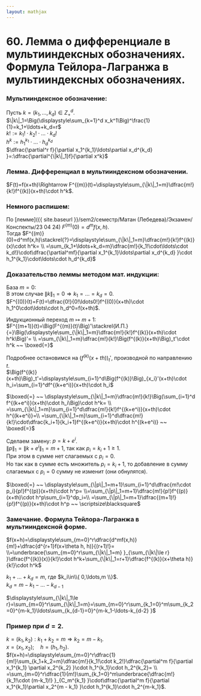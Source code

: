 ```yaml
---  
layout: mathjax  
---  
```

  
# 60. Лемма о дифференциале в мультииндексных обозначениях. Формула Тейлора-Лагранжа в мультииндексных обозначениях.  
  
### Мультииндексное обозначение:  
Пусть $k=(k_1,\ldots,k_d)\in Z^d_+$.  
$\|k\|_1=\Big(\displaystyle\sum_{k=1}^d x_k^1\Big)^\frac{1}{1}=k_1+\ldots+k_d=r$  
$k!:=k_1!\cdot k_2!\cdot \ldots \cdot k_d!$  
$h^k:=h_1^{k_1}\cdot\ldots\cdot h_d^{k_d}$  
$\dfrac{\partial^r f}{\partial x_1^{k_1}\ldots\partial x_d^{k_d} }=:\dfrac{\partial^{\|k\|_1}f}{\partial x^k}$  
  
### Лемма. Дифференциал в мультииндексном обозначении.  
$F(t)=f(x+th)\Rightarrow F^{(m)}(t)=\displaystyle\sum_{\|k\|_1=m}\dfrac{m!}{k!}f^{(k)}(x+th)\cdot h^k$.  
  
### Немного распишем:  
По [лемме]({{ site.baseurl }}/sem2/семестр/Матан (Лебедева)/Экзамен/Конспекты/23 04 24) $F^{(m)}(0)=d^mf(x,h)$.  
Тогда $F^{(m)}(0)=d^mf(x,h)\stackrel{?}=\displaystyle\sum_{\|k\|_1=m}\dfrac{m!}{k!}f^{(k)}(x)\cdot h^k=  
\\  
=\sum_{k_1+\ldots+k_d=m}\dfrac{m!}{k_1!\cdot\ldots\cdot k_d!}\cdot\dfrac{\partial^mf}{\partial x_1^{k_1}\ldots\partial x_d^{k_d} }\cdot h_1^{k_1}\cdot\ldots\cdot h_d^{k_d}$  
  
### Доказательство леммы методом мат. индукции:  
База $m=0:$  
В этом случае $\|k\|_1=0\Rightarrow k_1=\ldots=k_d=0$.  
$F^{(0)}(t)=F(t)=\dfrac{0!}{0!\ldots0!}f^{(0)}(x+th)\cdot h_1^0\cdot\ldots\cdot h_d^0=f(x+th)$.  
  
Индукционный переход $m\mapsto m+1:$  
$F^{(m+1)}(t)=\Big(F^{(m)}(t)\Big)'\stackrel{И.П.}{=}\Big(\displaystyle\sum_{\|k\|_1=m}\dfrac{m!}{k!}f^{(k)}(x+th)\cdot h^k\Big)'=  
\\  
=\sum_{\|k\|_1=m}\dfrac{m!}{k!}\Big(f^{(k)}(x+th)\Big)_t'\cdot h^k ~~ \boxed{=}$  
  
Подробнее остановимся на $\Big(f^{(k)}(x+th)\Big)_t'$, производной по направлению $t$.  
$\Big(f^{(k)}(x+th)\Big)_t'=\displaystyle\sum_{i=1}^d\Big(f^{(k)}\Big)_{x_i}'(x+th)\cdot h_i=\sum_{i=1}^df^{(k+e^i)}(x+th)\cdot h_i$  
  
$\boxed{=} ~~ \displaystyle\sum_{\|k\|_1=m}\dfrac{m!}{k!}\Big(\sum_{i=1}^d f^{(k+e^i)}(x+th)\cdot h_i\Big)\cdot h^k=  
\\  
=\sum_{\|k\|_1=m}\sum_{i=1}^d\dfrac{m!}{k!}f^{(k+e^i)}(x+th)\cdot h^{(k+e^i)}=\\  
=\sum_{\|k\|_1=m}\sum_{i=1}^d\dfrac{m!}{k!}\cdot\dfrac{k_i+1}{k_i+1}f^{(k+e^i)}(x+th)\cdot h^{(k+e^i)} ~~ \boxed{=}$  
  
Cделаем замену: $p=k+e^i$.  
$\|p\|_1=\|k+e^i\|_1=m+1$, так как $p_i=k_i + 1 \ge 1$.  
При этом в сумме нет слагаемых с $p_i=0$.  
Но так как в сумме есть множитель $p_i=k_i+1$, то добавление в сумму слагаемых с $p_i=0$ сумму не изменит (они обнулятся).  
  
$\boxed{=} ~~ \displaystyle\sum_{\|p\|_1=m+1}\sum_{i=1}^d\dfrac{m!\cdot p_i}{p!}f^{(p)}(x+th)\cdot h^p=  
\\=\sum_{\|p\|_1=m+1}\dfrac{m!}{p!}f^{(p)}(x+th)\cdot h^p\sum_{i=1}^dp_i=\\  
=\sum_{\|p\|_1=m+1}\dfrac{(m+1)!}{p!}f^{(p)}(x+th)\cdot h^p ~~ \scriptsize\blacksquare$  
  
### Замечание. Формула Тейлора-Лагранжа в мультииндексной форме.  
$f(x+h)=\displaystyle\sum_{m=0}^r\dfrac{d^mf(x,h)}{m!}+\dfrac{d^{r+1}f(x+\theta h, h)}{(r+1)!}=  
\\=\underbrace{\sum_{m=0}^r\sum_{\|k\|_1=m} }_{\sum_{\|k\|\le r} }\dfrac{f^{(k)}(x)}{k!}\cdot h^k+\sum_{\|k\|_1=r+1}\dfrac{f^{(k)}(x+\theta h)}{k!}\cdot h^k$  
  
$k_1+\ldots+k_d=m$, где $k_i\in\\{ 0,\ldots,m \\}$.  
$k_d=m-k_1-\ldots-k_{d-1}$  
  
$\displaystyle\sum_{\|k\|_1\le r}=\sum_{m=0}^r\sum_{\|k\|_1=m}=\sum_{m=0}^r\sum_{k_1=0}^m\sum_{k_2=0}^{m-k_1}\ldots\sum_{k_{d-1}=0}^{m-k_1-\ldots-k_{d-2} }$  
  
### Пример при $d=2$.  
$k=(k_1,k_2):k_1+k_2=m\Rightarrow k_2=m-k_1$.  
$x=(x_1,x_2);\quad h=(h_1,h_2)$.  
$f(x+h)=\displaystyle\sum_{m=0}^r\dfrac{1}{m!}\sum_{k_1+k_2=m}\dfrac{m!}{k_1!\cdot k_2!}\dfrac{\partial^m f}{\partial x_1^{k_1} \partial x_2^{k_2} }\cdot h_1^{k_1}\cdot h_2^{k_2}=  
\\  
=\sum_{m=0}^r\dfrac{1}{m!}\sum_{k_1=0}^m\underbrace{\dfrac{m!}{k_1!\cdot (m-k_1)!} }_{C_m^{k_1} }\cdot\dfrac{\partial^m f}{\partial x_1^{k_1}\partial x_2^{m - k_1} }\cdot h_1^{k_1}\cdot h_2^{m-k_1}$.  
